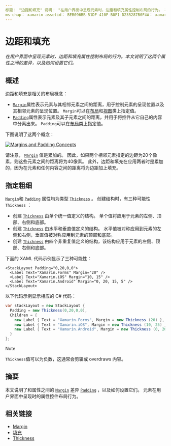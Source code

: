 ```yaml
---
标题： "边距和填充" 说明： "在用户界面中呈现元素时，边距和填充属性控制布局的行为。 本文说明了这两个属性之间的区别，以及如何设置它们。
ms-chap： xamarin assetid： BEB096BB-51DF-410F-B0F1-D235287B0F4A： xamarin 窗体作者： davidbritch： dabritch ms. 日期：04/27/2016 非 loc： [ Xamarin.Forms ， Xamarin.Essentials ]
---
```


# <a name="margin-and-padding"></a>边距和填充

_在用户界面中呈现元素时，边距和填充属性控制布局的行为。本文说明了这两个属性之间的差异，以及如何设置它们。_

## <a name="overview"></a>概述

边距和填充是相关的布局概念：

- [`Margin`](xref:Xamarin.Forms.View.Margin)属性表示元素与其相邻元素之间的距离，用于控制元素的呈现位置以及其相邻元素的呈现位置。 `Margin`可以在[布局](~/xamarin-forms/user-interface/controls/layouts.md)和[视图](~/xamarin-forms/user-interface/controls/views.md)类上指定值。
- [`Padding`](xref:Xamarin.Forms.Layout.Padding)属性表示元素及其子元素之间的距离，并用于将控件从它自己的内容中分离出来。 `Padding`可以在[布局](~/xamarin-forms/user-interface/controls/layouts.md)类上指定值。

下图说明了这两个概念：

[![](margin-and-padding-images/margins-and-padding-sml.png "Margins and Padding Concepts")](margin-and-padding-images/margins-and-padding.png#lightbox "Margins and Padding Concepts")

请注意， [`Margin`](xref:Xamarin.Forms.View.Margin) 值是累加的。 因此，如果两个相邻元素指定的边距为20个像素，则这些元素之间的距离将为40像素。 此外，边距和填充在应用两者时是累加的，因为在元素和任何内容之间的距离将为边距加上填充。

## <a name="specifying-a-thickness"></a>指定粗细

[`Margin`](xref:Xamarin.Forms.View.Margin)和 [`Padding`](xref:Xamarin.Forms.Layout.Padding) 属性均为类型 [`Thickness`](xref:Xamarin.Forms.Thickness) 。 创建结构时，有三种可能性 `Thickness` ：

- 创建 [`Thickness`](xref:Xamarin.Forms.Thickness) 由单个统一值定义的结构。 单个值将应用于元素的左侧、顶部、右侧和底部。
- 创建 [`Thickness`](xref:Xamarin.Forms.Thickness) 由水平和垂直值定义的结构。 水平值被对称应用到元素的左侧和右侧，垂直值被对称应用到元素的顶部和底部。
- 创建 [`Thickness`](xref:Xamarin.Forms.Thickness) 由四个非重复值定义的结构，该结构应用于元素的左侧、顶部、右侧和底部。

下面的 XAML 代码示例显示了三种可能性：

```xaml
<StackLayout Padding="0,20,0,0">
  <Label Text="Xamarin.Forms" Margin="20" />
  <Label Text="Xamarin.iOS" Margin="10, 15" />
  <Label Text="Xamarin.Android" Margin="0, 20, 15, 5" />
</StackLayout>
```

以下代码示例显示相应的 C# 代码：

```csharp
var stackLayout = new StackLayout {
  Padding = new Thickness(0,20,0,0),
  Children = {
    new Label { Text = "Xamarin.Forms", Margin = new Thickness (20) },
    new Label { Text = "Xamarin.iOS", Margin = new Thickness (10, 25) },
    new Label { Text = "Xamarin.Android", Margin = new Thickness (0, 20, 15, 5) }
  }
};
```

> [!NOTE]
> `Thickness`值可以为负数，这通常会剪辑或 overdraws 内容。

## <a name="summary"></a>摘要

本文说明了和属性之间的 [`Margin`](xref:Xamarin.Forms.View.Margin) 差异 [`Padding`](xref:Xamarin.Forms.Layout.Padding) ，以及如何设置它们。 元素在用户界面中呈现时的属性控件布局行为。

## <a name="related-links"></a>相关链接

- [Margin](xref:Xamarin.Forms.View.Margin)
- [填充](xref:Xamarin.Forms.Layout.Padding)
- [Thickness](xref:Xamarin.Forms.Thickness)
